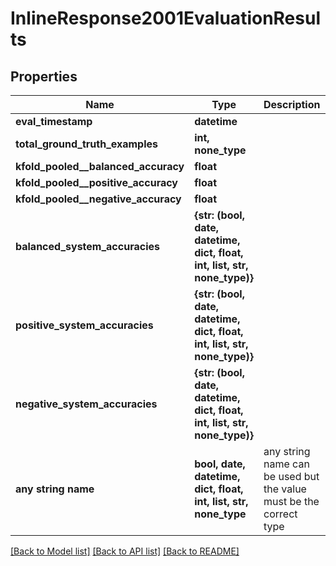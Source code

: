 # InlineResponse2001EvaluationResults


## Properties
Name | Type | Description | Notes
------------ | ------------- | ------------- | -------------
**eval_timestamp** | **datetime** |  | [optional] 
**total_ground_truth_examples** | **int, none_type** |  | [optional] 
**kfold_pooled__balanced_accuracy** | **float** |  | [optional] 
**kfold_pooled__positive_accuracy** | **float** |  | [optional] 
**kfold_pooled__negative_accuracy** | **float** |  | [optional] 
**balanced_system_accuracies** | **{str: (bool, date, datetime, dict, float, int, list, str, none_type)}** |  | [optional] 
**positive_system_accuracies** | **{str: (bool, date, datetime, dict, float, int, list, str, none_type)}** |  | [optional] 
**negative_system_accuracies** | **{str: (bool, date, datetime, dict, float, int, list, str, none_type)}** |  | [optional] 
**any string name** | **bool, date, datetime, dict, float, int, list, str, none_type** | any string name can be used but the value must be the correct type | [optional]

[[Back to Model list]](../README.md#documentation-for-models) [[Back to API list]](../README.md#documentation-for-api-endpoints) [[Back to README]](../README.md)


